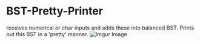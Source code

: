# BST-Pretty-Printer
receives numerical or char inputs and adds these into balanced BST. Prints out this BST in a 'pretty' manner.
![Imgur Image](https://imgur.com/a/5srwgpR)
